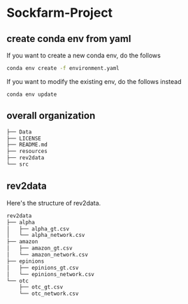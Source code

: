# Sockfarm-Project

## create conda env from yaml
If you want to create a new conda env, do the follows
```bash
conda env create -f environment.yaml
```

If you want to modify the existing env, do the follows instead
```
conda env update
```

## overall organization

```bash
├── Data
├── LICENSE
├── README.md
├── resources
├── rev2data
└── src
```

## rev2data
Here's the structure of rev2data.
```bash
rev2data
├── alpha
│   ├── alpha_gt.csv
│   └── alpha_network.csv
├── amazon
│   ├── amazon_gt.csv
│   └── amazon_network.csv
├── epinions
│   ├── epinions_gt.csv
│   └── epinions_network.csv
└── otc
    ├── otc_gt.csv
    └── otc_network.csv
```
